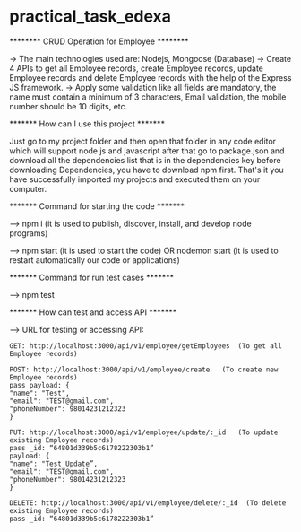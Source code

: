 # practical_task_edexa

******** CRUD Operation for Employee ********

-> The main technologies used are: Nodejs, Mongoose (Database)
-> Create 4 APIs to get all Employee records, create Employee records, update Employee records and delete Employee records with the help of the Express JS framework.
-> Apply some validation like all fields are mandatory, the name must contain a minimum of 3 characters, Email validation, the mobile number should be 10 digits, etc.

******* How can I use this project *******

Just go to my project folder and then open that folder in any code editor which will support node js and javascript after that go to package.json and download all the dependencies list that is in the dependencies key before downloading Dependencies, you have to download npm first.
That's it you have successfully imported my projects and executed them on your computer.

******* Command for starting the code *******

—> npm i  (it is used to publish, discover, install, and develop node programs)

—> npm start   (it is used to start the code) OR
      nodemon start   (it is used to restart automatically our code or applications)


******* Command for run test cases *******

—> npm test 


******* How can test and access API *******

—> URL for testing or accessing API:

	GET: http://localhost:3000/api/v1/employee/getEmployees  (To get all Employee records)

	POST: http://localhost:3000/api/v1/employee/create   (To create new Employee records)
	pass payload: {
    "name": "Test",
    "email": "TEST@gmail.com",  
    "phoneNumber": 98014231212323
    }

	PUT: http://localhost:3000/api/v1/employee/update/:_id   (To update existing Employee records)
	pass _id: “64801d339b5c6178222303b1”
 	payload: {
    "name": "Test_Update”,
    "email": "TEST@gmail.com",  
    "phoneNumber": 98014231212323
    }

	DELETE: http://localhost:3000/api/v1/employee/delete/:_id  (To delete existing Employee records)
	pass _id: “64801d339b5c6178222303b1”
